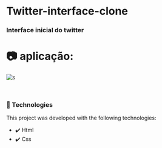 # Twitter-interface-clone

### Interface inicial do twitter


 # 📷 aplicação:

![s](https://user-images.githubusercontent.com/27930968/96528128-450f8880-1258-11eb-9023-bc4c61358bf0.gif)




<br/>

### 🚀 Technologies

This project was developed with the following technologies:

- ✔️ Html
- ✔️ Css

